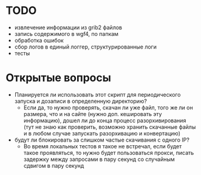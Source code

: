 # TODO
- извлечение информации из grib2 файлов
- запись содержимого в wgf4, по папкам
- обработка ошибок
- сбор логов в единый логгер, структурированные логи
- тесты

# Открытые вопросы
- Планируется ли использовать этот скрипт для периодического запуска и дозаписи в определенную директорию? 
  - Если да, то нужно проверять, скачан ли уже файл, того же ли он размера, что и на сайте (нужно доп. кешировать эту 
  информацию), дошел ли до конца процесс разорхивирования (тут не знаю как проверить, возможно хранить скачанные
  файлы и в любом случае запускать разорхивацию и конвертацию)
- будут ли блокировать за слишком частые скачивания с одного IP?
  - Во время локальных тестов я такое не встречал, если будет такое проявляться, то нужно будет пользоваться прокси,
писать задержку между запросами в пару секунд со случайным сдвигом в пару секунд